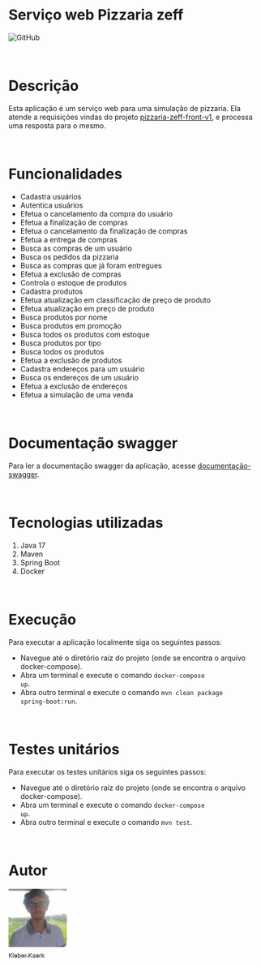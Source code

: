# Serviço web Pizzaria zeff

![GitHub](https://img.shields.io/github/license/kleberkaerk/web-service-pizzaria-zeff)

<br>

# Descrição

Esta aplicação é um serviço web para uma simulação de pizzaria. Ela atende a requisições vindas do projeto [pizzaria-zeff-front-v1](https://github.com/kleberkaerk/pizzaria-zeff-front-v1), e processa uma resposta para o mesmo.

<br>

# Funcionalidades

* Cadastra usuários
* Autentica usuários
* Efetua o cancelamento da compra do usuário
* Efetua a finalização de compras
* Efetua o cancelamento da finalização de compras
* Efetua a entrega de compras
* Busca as compras de um usuário
* Busca os pedidos da pizzaria
* Busca as compras que já foram entregues
* Efetua a exclusão de compras
* Controla o estoque de produtos
* Cadastra produtos
* Efetua atualização em classificação de preço de produto
* Efetua atualização em preço de produto
* Busca produtos por nome
* Busca produtos em promoção
* Busca todos os produtos com estoque
* Busca produtos por tipo
* Busca todos os produtos
* Efetua a exclusão de produtos
* Cadastra endereços para um usuário
* Busca os endereços de um usuário
* Efetua a exclusão de endereços
* Efetua a simulação de uma venda

<br>

# Documentação swagger

Para ler a documentação swagger da aplicação, acesse [documentação-swagger](http://ec2-54-196-35-87.compute-1.amazonaws.com:8080/swagger-ui/index.html).

<br>

# Tecnologias utilizadas

1. Java 17
2. Maven
3. Spring Boot
4. Docker

<br>

# Execução 

Para executar a aplicação localmente siga os seguintes passos:

* Navegue até o diretório raiz do projeto (onde se encontra o arquivo docker-compose).
* Abra um terminal e execute o comando <code>docker-compose up</code>.
* Abra outro terminal e execute o comando <code>mvn clean package spring-boot:run</code>.

<br>

# Testes unitários

Para executar os testes unitários siga os seguintes passos:

* Navegue até o diretório raiz do projeto (onde se encontra o arquivo docker-compose).
* Abra um terminal e execute o comando <code>docker-compose up</code>.
* Abra outro terminal e execute o comando <code>mvn test</code>.

<br>

# Autor

[<img src="./imagem.jpg" width=115><br><sub>Kleber Kaerk</sub>](https://github.com/kleberkaerk)